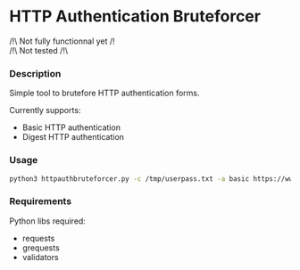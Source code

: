 # HTTP Authentication Bruteforcer

/!\ Not fully functionnal yet /!\
/!\ Not tested /!\

### Description

Simple tool to brutefore HTTP authentication forms.

Currently supports:
* Basic HTTP authentication
* Digest HTTP authentication

### Usage

```sh
python3 httpauthbruteforcer.py -c /tmp/userpass.txt -a basic https://www.my-protected-resource.com/
```

### Requirements
Python libs required:
* requests
* grequests
* validators

